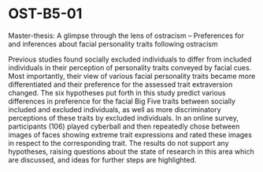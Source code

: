 # OST-B5-01
Master-thesis: A glimpse through the lens of ostracism – Preferences for and inferences about facial personality traits following ostracism

Previous studies found socially excluded individuals to differ from included individuals in their perception of personality traits conveyed by facial cues. Most importantly, their view of various facial personality traits became more differentiated and their preference for the assessed trait extraversion changed. The six hypotheses put forth in this study predict various differences in preference for the facial Big Five traits between socially included and excluded individuals, as well as more discriminatory perceptions of these traits by excluded individuals. In an online survey, participants (106) played cyberball and then repeatedly chose between images of faces showing extreme trait expressions and rated these images in respect to the corresponding trait. The results do not support any hypotheses, raising questions about the state of research in this area which are discussed, and ideas for further steps are highlighted.
